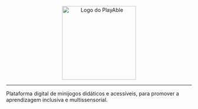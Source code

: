 <div align="center">
  <source media="(prefers-color-scheme: light)" srcset="https://github.com/user-attachments/assets/3d0bf903-621e-4d04-8aaf-50c9f3cc3e79">
  <img alt="Logo do PlayAble" height=200 src="https://github.com/user-attachments/assets/1637a2a1-0520-4649-ba35-849c38cfd4b2">
</div>

---

Plataforma digital de minijogos didáticos e acessíveis, para promover a aprendizagem inclusiva e multissensorial.

